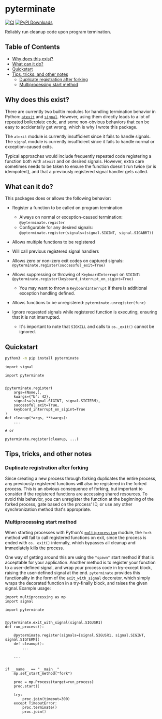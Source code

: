 # pyterminate
[![CI](https://github.com/jeremyephron/pyterminate/actions/workflows/ci.yml/badge.svg)](https://github.com/jeremyephron/pyterminate/actions/workflows/ci.yml)
[![PyPI Downloads](https://img.shields.io/pypi/dm/pyterminate.svg?label=PyPI%20downloads)](
https://pypi.org/project/pyterminate/)

Reliably run cleanup code upon program termination.

## Table of Contents

- [Why does this exist?](#why-does-this-exist)
- [What can it do?](#what-can-it-do)
- [Quickstart](#quickstart)
- [Tips, tricks, and other notes](#tips-tricks-and-other-notes)
  - [Duplicate registration after forking](#duplicate-registration-after-forking)
  - [Multiprocessing start method](#multiprocessing-start-method)

## Why does this exist?

There are currently two builtin modules for handling termination behavior
in Python: [`atexit`](https://docs.python.org/3/library/atexit.html) and
[`signal`](https://docs.python.org/3/library/signal.html). However, using them
directly leads to a lot of repeated boilerplate code, and some non-obvious
behaviors that can be easy to accidentally get wrong, which is why I wrote this
package.

The `atexit` module is currently insufficient since it fails to handle signals.
The `signal` module is currently insufficient since it fails to handle normal
or exception-caused exits.

Typical approaches would include frequently repeated code registering a
function both with `atexit` and on desired signals. However, extra care
sometimes needs to be taken to ensure the function doesn't run twice (or is
idempotent), and that a previously registered signal handler gets called.

## What can it do?

This packages does or allows the following behavior:

- Register a function to be called on program termination
    - Always on normal or exception-caused termination: `@pyterminate.register`
    - Configurable for any desired signals:<br/>
      `@pyterminate.register(signals=(signal.SIGINT, signal.SIGABRT))`

- Allows multiple functions to be registered

- Will call previous registered signal handlers

- Allows zero or non-zero exit codes on captured signals:<br/>
  `@pyterminate.register(successful_exit=True)`

- Allows suppressing or throwing of `KeyboardInterrupt` on `SIGINT`:<br/>
  `@pyterminate.register(keyboard_interrupt_on_sigint=True)`
    - You may want to throw a `KeyboardInterrupt` if there is additional
      exception handling defined.

- Allows functions to be unregistered: `pyterminate.unregister(func)`

- Ignore requested signals while registered function is executing, ensuring
  that it is not interrupted.
  - It's important to note that `SIGKILL` and calls to `os._exit()` cannot be
    ignored.

## Quickstart

```bash
python3 -m pip install pyterminate
```

```python3
import signal

import pyterminate


@pyterminate.register(
    args=(None,),
    kwargs={"b": 42},
    signals=(signal.SIGINT, signal.SIGTERM),
    successful_exit=True,
    keyboard_interrupt_on_sigint=True
)
def cleanup(*args, **kwargs):
    ...

# or

pyterminate.register(cleanup, ...)
```

## Tips, tricks, and other notes

### Duplicate registration after forking

Since creating a new process through forking duplicates the entire process,
any previously registered functions will also be registered in the forked
process. This is an obvious consequence of forking, but important to 
consider if the registered functions are accessing shared resources. To 
avoid this behavior, you can unregister the function at the beginning of
the forked process, gate based on the process' ID, or use any other 
synchronization method that's appropriate.

### Multiprocessing start method

When starting processes with Python's
[`multiprocessing`](https://docs.python.org/3/library/multiprocessing.html)
module, the `fork` method will fail to call registered functions on exit, since
the process is ended with `os._exit()` internally, which bypasses all cleanup
and immediately kills the process.

One way of getting around this are using the `"spawn"` start method if that
is acceptable for your application. Another method is to register your function
to a user-defined signal, and wrap your process code in try-except block,
raising the user-defined signal at the end. `pyterminate` provides this
functionality in the form of the `exit_with_signal` decorator, which simply
wraps the decorated function in a try-finally block, and raises the given
signal. Example usage:

```python3
import multiprocessing as mp
import signal

import pyterminate


@pyterminate.exit_with_signal(signal.SIGUSR1)
def run_process():

    @pyterminate.register(signals=[signal.SIGUSR1, signal.SIGINT, signal.SIGTERM])
    def cleanup():
        ...

    ...


if __name__ == "__main__"
    mp.set_start_method("fork")

    proc = mp.Process(target=run_process)
    proc.start()

    try:
        proc.join(timeout=300)
    except TimeoutError:
        proc.terminate()
        proc.join()
```
